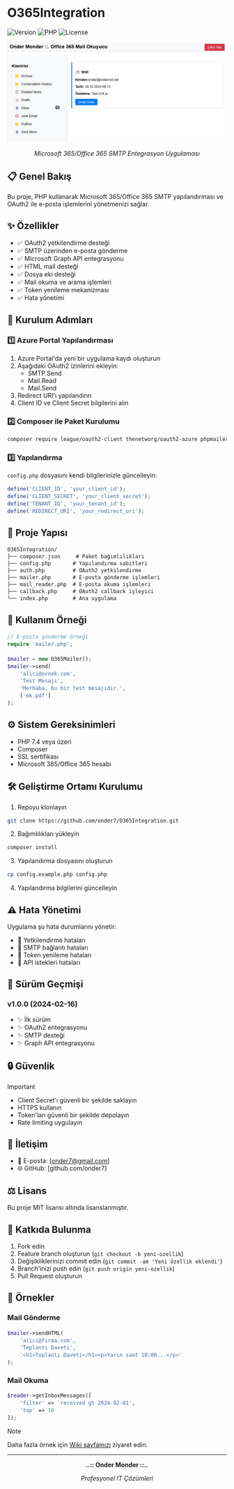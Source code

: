 # O365Integration

![Version](https://img.shields.io/badge/versiyon-1.0.0-blue)
![PHP](https://img.shields.io/badge/PHP-7.4+-green)
![License](https://img.shields.io/badge/lisans-MIT-orange)

<div align="center">

![O365Integration Logo](images/screenshot.png)

*Microsoft 365/Office 365 SMTP Entegrasyon Uygulaması*

</div>

## 📋 Genel Bakış
Bu proje, PHP kullanarak Microsoft 365/Office 365 SMTP yapılandırması ve OAuth2 ile e-posta işlemlerini yönetmenizi sağlar.

## ✨ Özellikler
- ✅ OAuth2 yetkilendirme desteği
- ✅ SMTP üzerinden e-posta gönderme
- ✅ Microsoft Graph API entegrasyonu
- ✅ HTML mail desteği
- ✅ Dosya eki desteği
- ✅ Mail okuma ve arama işlemleri
- ✅ Token yenileme mekanizması
- ✅ Hata yönetimi

## 🚀 Kurulum Adımları

### 1️⃣ Azure Portal Yapılandırması
1. Azure Portal'da yeni bir uygulama kaydı oluşturun
2. Aşağıdaki OAuth2 izinlerini ekleyin:
   - SMTP.Send
   - Mail.Read
   - Mail.Send
3. Redirect URI'ı yapılandırın
4. Client ID ve Client Secret bilgilerini alın

### 2️⃣ Composer ile Paket Kurulumu
```bash
composer require league/oauth2-client thenetworg/oauth2-azure phpmailer/phpmailer
```

### 3️⃣ Yapılandırma
`config.php` dosyasını kendi bilgilerinizle güncelleyin:
```php
define('CLIENT_ID', 'your_client_id');
define('CLIENT_SECRET', 'your_client_secret');
define('TENANT_ID', 'your_tenant_id');
define('REDIRECT_URI', 'your_redirect_uri');
```

## 📁 Proje Yapısı

```
O365Integration/
├── composer.json     # Paket bağımlılıkları
├── config.php       # Yapılandırma sabitleri
├── auth.php         # OAuth2 yetkilendirme
├── mailer.php       # E-posta gönderme işlemleri
├── mail_reader.php  # E-posta okuma işlemleri
├── callback.php     # OAuth2 callback işleyici
└── index.php        # Ana uygulama
```

## 📖 Kullanım Örneği

```php
// E-posta gönderme örneği
require 'mailer.php';

$mailer = new O365Mailer();
$mailer->send(
    'alici@ornek.com',
    'Test Mesajı',
    'Merhaba, bu bir test mesajıdır.',
    ['ek.pdf']
);
```

## ⚙️ Sistem Gereksinimleri
- PHP 7.4 veya üzeri
- Composer
- SSL sertifikası
- Microsoft 365/Office 365 hesabı

## 🛠️ Geliştirme Ortamı Kurulumu
1. Repoyu klonlayın
```bash
git clone https://github.com/onder7/O365Integration.git
```

2. Bağımlılıkları yükleyin
```bash
composer install
```

3. Yapılandırma dosyasını oluşturun
```bash
cp config.example.php config.php
```

4. Yapılandırma bilgilerini güncelleyin

## ⚠️ Hata Yönetimi
Uygulama şu hata durumlarını yönetir:
- 🔴 Yetkilendirme hataları
- 🔴 SMTP bağlantı hataları
- 🔴 Token yenileme hataları
- 🔴 API istekleri hataları

## 📝 Sürüm Geçmişi

### v1.0.0 (2024-02-16)
- ✨ İlk sürüm
- ✨ OAuth2 entegrasyonu
- ✨ SMTP desteği
- ✨ Graph API entegrasyonu

## 🔒 Güvenlik
> [!IMPORTANT]
> - Client Secret'ı güvenli bir şekilde saklayın
> - HTTPS kullanın
> - Token'ları güvenli bir şekilde depolayın
> - Rate limiting uygulayın

## 📱 İletişim
- 📧 E-posta: [onder7@gmail.com]
- 🌐 GitHub: [github.com/onder7]

## ⚖️ Lisans
Bu proje MIT lisansı altında lisanslanmıştır.

## 👥 Katkıda Bulunma
1. Fork edin
2. Feature branch oluşturun (`git checkout -b yeni-ozellik`)
3. Değişikliklerinizi commit edin (`git commit -am 'Yeni özellik eklendi'`)
4. Branch'inizi push edin (`git push origin yeni-ozellik`)
5. Pull Request oluşturun

## 🌟 Örnekler

### Mail Gönderme
```php
$mailer->sendHTML(
    'alici@firma.com',
    'Toplantı Daveti',
    '<h1>Toplantı Daveti</h1><p>Yarın saat 10:00...</p>'
);
```

### Mail Okuma
```php
$reader->getInboxMessages([
    'filter' => 'received gt 2024-02-01',
    'top' => 10
]);
```

> [!NOTE]
> Daha fazla örnek için [Wiki sayfamızı](https://github.com/onder7/O365Integration/wiki) ziyaret edin.

---

<div align="center">

**..:: Onder Monder ::..**

*Profesyonel IT Çözümleri*

</div>
